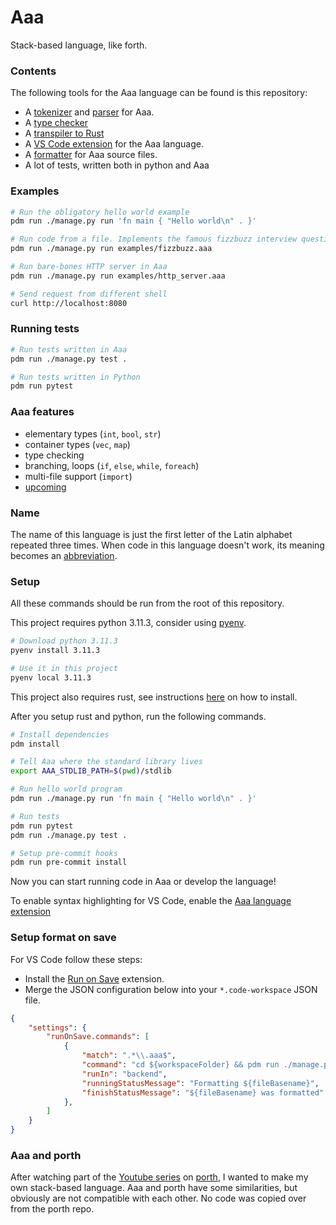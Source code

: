 # Aaa
Stack-based language, like forth.

### Contents
The following tools for the Aaa language can be found is this repository:
* A [tokenizer](./aaa/tokenizer/) and [parser](./aaa/parser/) for Aaa.
* A [type checker](./aaa/type_checker/)
* A [transpiler to Rust](./aaa/transpiler/)
* A [VS Code extension](./aaa-vscode-extension/README.md) for the Aaa language.
* A [formatter](./aaa/formatter.py) for Aaa source files.
* A lot of tests, written both in python and Aaa

### Examples
```sh
# Run the obligatory hello world example
pdm run ./manage.py run 'fn main { "Hello world\n" . }'

# Run code from a file. Implements the famous fizzbuzz interview question.
pdm run ./manage.py run examples/fizzbuzz.aaa

# Run bare-bones HTTP server in Aaa
pdm run ./manage.py run examples/http_server.aaa

# Send request from different shell
curl http://localhost:8080
```

### Running tests

```sh
# Run tests written in Aaa
pdm run ./manage.py test .

# Run tests written in Python
pdm run pytest
```


### Aaa features
- elementary types (`int`, `bool`, `str`)
- container types (`vec`, `map`)
- type checking
- branching, loops (`if`, `else`, `while`, `foreach`)
- multi-file support (`import`)
- [upcoming](https://github.com/lk16/aaa/issues?q=is%3Aissue+is%3Aopen+label%3Aenhancement)

### Name
The name of this language is just the first letter of the Latin alphabet repeated three times. When code in this language doesn't work, its meaning becomes an [abbreviation](https://en.uncyclopedia.co/wiki/AAAAAAAAA!).

### Setup
All these commands should be run from the root of this repository.

This project requires python 3.11.3, consider using [pyenv](https://github.com/pyenv/pyenv).

```sh
# Download python 3.11.3
pyenv install 3.11.3

# Use it in this project
pyenv local 3.11.3
```

This project also requires rust, see instructions [here](https://www.rust-lang.org/tools/install) on how to install.

After you setup rust and python, run the following commands.

```sh
# Install dependencies
pdm install

# Tell Aaa where the standard library lives
export AAA_STDLIB_PATH=$(pwd)/stdlib

# Run hello world program
pdm run ./manage.py run 'fn main { "Hello world\n" . }'

# Run tests
pdm run pytest
pdm run ./manage.py test .

# Setup pre-commit hooks
pdm run pre-commit install
```

Now you can start running code in Aaa or develop the language!

To enable syntax highlighting for VS Code, enable the [Aaa language extension](./aaa-vscode-extension/README.md)

### Setup format on save
For VS Code follow these steps:
* Install the [Run on Save](https://marketplace.visualstudio.com/items?itemName=pucelle.run-on-save) extension.
* Merge the JSON configuration below into your `*.code-workspace` JSON file.

```json
{
    "settings": {
        "runOnSave.commands": [
			{
				"match": ".*\\.aaa$",
				"command": "cd ${workspaceFolder} && pdm run ./manage.py format --stdlib-path ./stdlib ${file} --fix",
				"runIn": "backend",
				"runningStatusMessage": "Formatting ${fileBasename}",
				"finishStatusMessage": "${fileBasename} was formatted"
			},
		]
    }
}
```

### Aaa and porth
After watching part of the [Youtube series](https://www.youtube.com/playlist?list=PLpM-Dvs8t0VbMZA7wW9aR3EtBqe2kinu4) on [porth](https://gitlab.com/tsoding/porth), I wanted to make my own stack-based language. Aaa and porth have some similarities, but obviously are not compatible with each other. No code was copied over from the porth repo.
